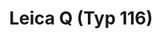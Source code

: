 ---
description: Leica Q is a premium compact digital camera featuring a fixed 28mm f/1.7 lens and a full-frame sensor, offering exceptional image quality and manual controls.
featured_image: "L1030323.JPG"
menus: "main"
sort_by: Name # Exif.Date
sort_order: desc
title: Leica Q (Typ 116)
#type: gallery
weight: 20
params:
  theme: dark
resources:
  - src: L1040087.JPG
    title: '&#x1f4cd; Nagoya, Aichi'
  - src: L1040051.JPG
    title: '&#x1f4cd; Yokkaichi, Mie'
  - src: L1030573.jpg
    title: '&#x1f4cd; Shizuoka, Shizuoka'
  - src: L1030323.JPG
    title: '&#x1f4cd; Tokoname, Aichi'
  - src: L1030524.JPG
    title: '&#x1f4cd; Nagoya, Aichi'
  - src: DO1030183.JPG
    title: '&#x1f4cd; Hakuba, Nagano'
  - src: L1030046.JPG
    title: '&#x1f4cd; Matsumoto, Nagano'
  - src: L1030058.JPG
    title: '&#x1f4cd; Shiojiri, Nagano'
  - src: IMG_4706.JPG
    title: '&#x1f4cd; Kyoto, Kyoto'
  - src: L1010792.jpg
    title: '&#x1f4cd; Kyoto, Kyoto'
  - src: L1020100.jpg
    title: '&#x1f4cd; Maizuru, Kyoto'
  - src: L1020109.jpg
    title: '&#x1f4cd; Maizuru, Kyoto'
  - src: L1020120.jpg
    title: '&#x1f4cd; Maizuru, Kyoto'
  - src: L1020929.JPG
    title: '&#x1f4cd; Yokkaichi, Mie'
---